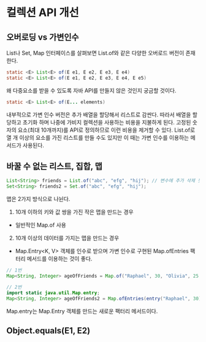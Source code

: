 # 컬렉션 API 개선

## 오버로딩 vs 가변인수

List나 Set, Map 인터페이스를 살펴보면 List.of와 같은 다양한 오버로드 버전이 존재한다.

```java
static <E> List<E> of(E e1, E e2, E e3, E e4)
static <E> List<E> of(E e1, E e2, E e3, E e4, E e5)
```

왜 다중요소를 받을 수 있도록 자바 API를 만들지 않은 것인지 궁금할 것이다.

```java
static <E> List<E> of(E... elements)
```

내부적으로 가변 인수 버전은 추가 배열을 할당해서 리스트로 감싼다. 따라서 배열을 할당하고 초기화 하며 나중에 가비지 컬렉션을 사용하는 비용을 지불하게
된다. 고정된 숫자의 요소(최대 10개까지)를 API로 정의하므로 이런 비용을 제거할 수 있다. List.of로 열 개 이상의 요소를 가진 리스트를 만들 수도 있지만
이 때는 가변 인수를 이용하는 메서드가 사용된다.

## 바꿀 수 없는 리스트, 집합, 맵

```java
List<String> friends = List.of("abc", "efg", "hij"); // 변수에 추가 삭제 못함
Set<String> friends2 = Set.of("abc", "efg", "hij");
```

맵은 2가지 방식으로 나뉜다.

1. 10개 이하의 키와 값 쌍을 가진 작은 맵을 만드는 경우
  - 일반적인 Map.of 사용
2. 10개 이상의 데이터를 가지는 맵을 만드는 경우
  - Map.Entry<K, V> 객체를 인수로 받으며 가변 인수로 구현된 Map.ofEntries 팩터리 메서드를 이용하는 것이 좋다.
  
```java
// 1번
Map<String, Integer> ageOfFriends = Map.of("Raphael", 30, "Olivia", 25, "Thibaut", 26);

// 2번
import static java.util.Map.entry;
Map<String, Integer> ageOfFriends2 = Map.ofEntries(entry("Raphael", 30), entry("Olivia", 25), entry("Thibaut", 26));
```

Map.entry는 Map.Entry 객체를 만드는 새로운 팩터리 메서드이다.

## Object.equals(E1, E2)
